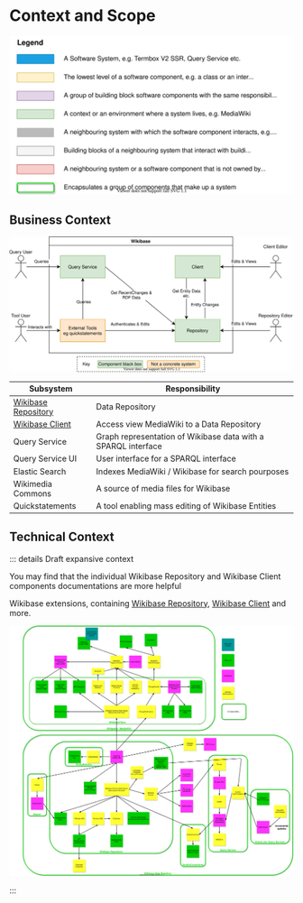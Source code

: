 # Context and Scope

![Legend](./diagrams/legend.drawio.svg)

## Business Context

![Overall Context](./diagrams/03-business-context.drawio.svg)

| Subsystem                                                      | Responsibility                                                |
| -------------------------------------------------------------- | ------------------------------------------------------------- |
| [Wikibase Repository](./systems/Repository/01-Introduction.md) | Data Repository                                               |
| [Wikibase Client](./systems/Client/01-Introduction.md)         | Access view MediaWiki to a Data Repository                    |
| Query Service                                                  | Graph representation of Wikibase data with a SPARQL interface |
| Query Service UI                                               | User interface for a SPARQL interface                         |
| Elastic Search                                                 | Indexes MediaWiki / Wikibase for search pourposes             |
| Wikimedia Commons                                              | A source of media files for Wikibase                          |
| Quickstatements                                                | A tool enabling mass editing of Wikibase Entities             |

## Technical Context

::: details Draft expansive context

You may find that the individual Wikibase Repository and Wikibase Client components documentations are more helpful

Wikibase extensions, containing [Wikibase Repository](./systems/Repository/01-Introduction.md), [Wikibase Client](./systems/Client/01-Introduction.md) and more.

![Overall Technical Context](./diagrams/03-dataflow-out.drawio.svg)

:::
